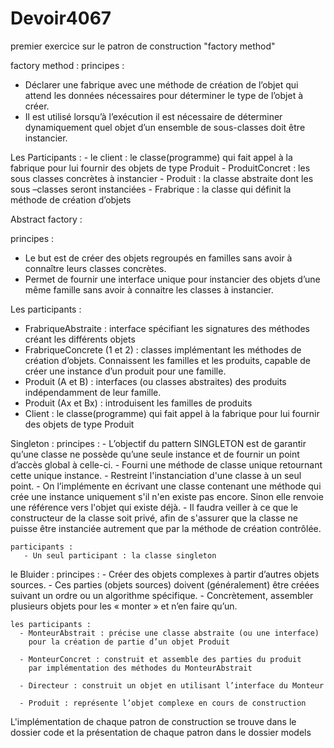 # Devoir4067
premier exercice sur le patron de construction "factory method"

factory method :
principes :
  - Déclarer une fabrique avec une méthode de création de l’objet qui attend
    les données nécessaires pour déterminer le type de l’objet à créer.
  - Il est utilisé lorsqu’à l’exécution il est nécessaire de déterminer
    dynamiquement quel objet d’un ensemble de sous-classes doit être
    instancier.

  Les Participants : 
    - le client : le classe(programme) qui fait appel à la fabrique pour lui
      fournir des objets de type Produit
    - ProduitConcret : les sous classes concrètes à instancier
    - Produit : la classe abstraite dont les sous –classes seront instanciées
    - Frabrique : la classe qui définit la méthode de création d’objets

Abstract factory : 

principes :

  - Le but est de créer des objets regroupés en familles sans avoir à
    connaître leurs classes concrètes.
  - Permet de fournir une interface unique pour instancier des objets
    d’une même famille sans avoir à connaitre les classes à instancier.

Les participants : 
  - FrabriqueAbstraite : interface spécifiant les signatures des méthodes
    créant les différents objets
  - FrabriqueConcrete (1 et 2) : classes implémentant les méthodes de
    création d’objets. Connaissent les familles et les produits, capable de
    créer une instance d’un produit pour une famille.
  - Produit (A et B) : interfaces (ou classes abstraites) des produits
    indépendamment de leur famille.
  - Produit (Ax et Bx) : introduisent les familles de produits
  - Client : le classe(programme) qui fait appel à la fabrique pour lui
    fournir des objets de type Produit

 Singleton :
    principes : 
     - L’objectif du pattern SINGLETON est de garantir qu’une classe ne
       possède qu’une seule instance et de fournir un point d’accès global à
       celle-ci.
     - Fourni une méthode de classe unique retournant cette unique instance.
     - Restreint l'instanciation d'une classe à un seul point.
     - On l’implémente en écrivant une classe contenant une méthode qui
       crée une instance uniquement s'il n'en existe pas encore. Sinon elle
       renvoie une référence vers l'objet qui existe déjà.
     - Il faudra veiller à ce que le constructeur de la classe soit privé, afin de
       s'assurer que la classe ne puisse être instanciée autrement que par la
       méthode de création contrôlée.  

    participants : 
       - Un seul participant : la classe singleton
le Bluider :
    principes :
      - Créer des objets complexes à partir d’autres objets sources.
      - Ces parties (objets sources) doivent (généralement) être créées
        suivant un ordre ou un algorithme spécifique.
      - Concrètement, assembler plusieurs objets pour les « monter » et
        n’en faire qu’un.  

    les participants :
      - MonteurAbstrait : précise une classe abstraite (ou une interface)
        pour la création de partie d’un objet Produit

      - MonteurConcret : construit et assemble des parties du produit
        par implémentation des méthodes du MonteurAbstrait  

      - Directeur : construit un objet en utilisant l’interface du Monteur

      - Produit : représente l’objet complexe en cours de construction
L'implémentation de chaque patron de construction se trouve dans le dossier code et la présentation de chaque patron dans le dossier models      
